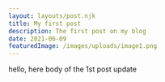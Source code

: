 ```yaml
---
layout: layouts/post.njk
title: My first post
description: The first post on my blog
date: 2021-06-09
featuredImage: /images/uploads/image1.png
---
```

hello, here body of the 1st post update